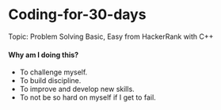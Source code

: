 # Coding-for-30-days
Topic: Problem Solving Basic, Easy from HackerRank with C++

#### Why am I doing this? 
- To challenge myself.
- To build discipline.
- To improve and develop new skills.
- To not be so hard on myself if I get to fail.
